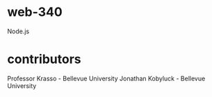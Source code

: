 # web-340
Node.js

# contributors
Professor Krasso - Bellevue University
Jonathan Kobyluck - Bellevue University